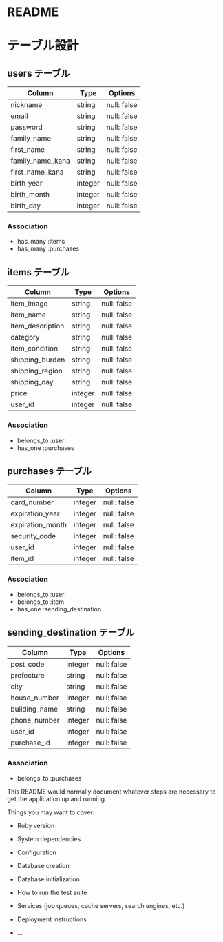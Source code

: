 # README

# テーブル設計

## users テーブル

| Column           | Type    | Options     |
| ---------------- | ------  | ----------- |
| nickname         | string  | null: false |
| email            | string  | null: false |
| password         | string  | null: false |
| family_name      | string  | null: false |
| first_name       | string  | null: false |
| family_name_kana | string  | null: false |
| first_name_kana  | string  | null: false |
| birth_year       | integer | null: false |
| birth_month      | integer | null: false |
| birth_day        | integer | null: false |

### Association

- has_many :items
- has_many :purchases


## items テーブル

| Column           | Type    | Options     |
| -----------------| ------- | ----------- |
| item_image       | string  | null: false |
| item_name        | string  | null: false |
| item_description | string  | null: false |
| category         | string  | null: false |
| item_condition   | string  | null: false |
| shipping_burden  | string  | null: false |
| shipping_region  | string  | null: false |
| shipping_day     | string  | null: false |
| price            | integer | null: false |
| user_id          | integer | null: false |

### Association

- belongs_to :user
- has_one :purchases

## purchases テーブル

| Column           | Type    | Options     |
| -----------------| ------- | ----------- |
| card_number      | integer | null: false |
| expiration_year  | integer | null: false |
| expiration_month | integer | null: false |
| security_code    | integer | null: false |
| user_id          | integer | null: false |
| item_id          | integer | null: false |

### Association

- belongs_to :user
- belongs_to :item
- has_one :sending_destination

## sending_destination テーブル

| Column        | Type    | Options     |
| --------------| ------- | ----------- |
| post_code     | integer | null: false |
| prefecture    | string  | null: false |
| city          | string  | null: false |
| house_number  | integer | null: false |
| building_name | string  | null: false |
| phone_number  | integer | null: false |
| user_id       | integer | null: false |
| purchase_id   | integer | null: false |

### Association

- belongs_to :purchases



This README would normally document whatever steps are necessary to get the
application up and running.

Things you may want to cover:

* Ruby version

* System dependencies

* Configuration

* Database creation

* Database initialization

* How to run the test suite

* Services (job queues, cache servers, search engines, etc.)

* Deployment instructions

* ...
